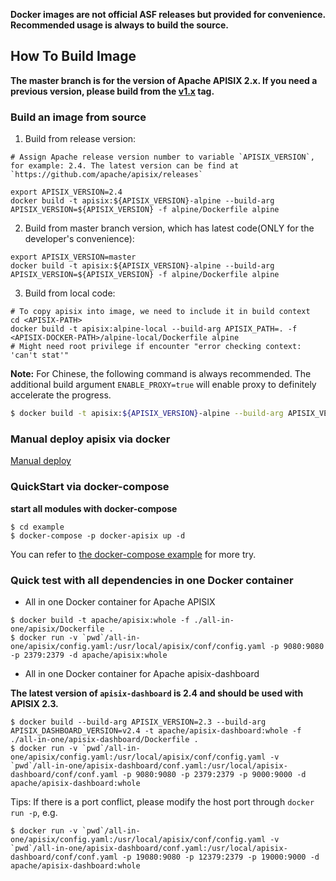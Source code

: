 **Docker images are not official ASF releases but provided for convenience. Recommended usage is always to build the source.**

## How To Build Image

**The master branch is for the version of Apache APISIX 2.x. If you need a previous version, please build from the [v1.x](https://github.com/apache/apisix-docker/releases/tag/v1.x) tag.**

### Build an image from source

1. Build from release version:
```
# Assign Apache release version number to variable `APISIX_VERSION`, for example: 2.4. The latest version can be find at `https://github.com/apache/apisix/releases`

export APISIX_VERSION=2.4
docker build -t apisix:${APISIX_VERSION}-alpine --build-arg APISIX_VERSION=${APISIX_VERSION} -f alpine/Dockerfile alpine
```

2. Build from master branch version, which has latest code(ONLY for the developer's convenience):
```
export APISIX_VERSION=master
docker build -t apisix:${APISIX_VERSION}-alpine --build-arg APISIX_VERSION=${APISIX_VERSION} -f alpine/Dockerfile alpine
```

3. Build from local code:
```
# To copy apisix into image, we need to include it in build context
cd <APISIX-PATH>
docker build -t apisix:alpine-local --build-arg APISIX_PATH=. -f <APISIX-DOCKER-PATH>/alpine-local/Dockerfile alpine
# Might need root privilege if encounter "error checking context: 'can't stat'"
```

**Note:** For Chinese, the following command is always recommended. The additional build argument `ENABLE_PROXY=true` will enable proxy to definitely accelerate the progress.

```sh
$ docker build -t apisix:${APISIX_VERSION}-alpine --build-arg APISIX_VERSION=${APISIX_VERSION} --build-arg ENABLE_PROXY=true -f alpine/Dockerfile alpine
```

### Manual deploy apisix via docker

[Manual deploy](manual.md)

### QuickStart via docker-compose

**start all modules with docker-compose**

```
$ cd example
$ docker-compose -p docker-apisix up -d
```

You can refer to [the docker-compose example](example/README.md) for more try.

### Quick test with all dependencies in one Docker container

* All in one Docker container for Apache APISIX

```shell
$ docker build -t apache/apisix:whole -f ./all-in-one/apisix/Dockerfile .
$ docker run -v `pwd`/all-in-one/apisix/config.yaml:/usr/local/apisix/conf/config.yaml -p 9080:9080 -p 2379:2379 -d apache/apisix:whole
```

* All in one Docker container for Apache apisix-dashboard

**The latest version of `apisix-dashboard` is 2.4 and should be used with APISIX 2.3.**

```shell
$ docker build --build-arg APISIX_VERSION=2.3 --build-arg APISIX_DASHBOARD_VERSION=v2.4 -t apache/apisix-dashboard:whole -f ./all-in-one/apisix-dashboard/Dockerfile .
$ docker run -v `pwd`/all-in-one/apisix/config.yaml:/usr/local/apisix/conf/config.yaml -v `pwd`/all-in-one/apisix-dashboard/conf.yaml:/usr/local/apisix-dashboard/conf/conf.yaml -p 9080:9080 -p 2379:2379 -p 9000:9000 -d apache/apisix-dashboard:whole
```

Tips: If there is a port conflict, please modify the host port through `docker run -p`, e.g.

```shell
$ docker run -v `pwd`/all-in-one/apisix/config.yaml:/usr/local/apisix/conf/config.yaml -v `pwd`/all-in-one/apisix-dashboard/conf.yaml:/usr/local/apisix-dashboard/conf/conf.yaml -p 19080:9080 -p 12379:2379 -p 19000:9000 -d apache/apisix-dashboard:whole
```
